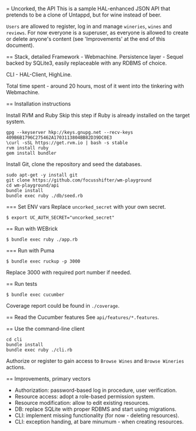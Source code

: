 = Uncorked, the API
This is a sample HAL-enhanced JSON API that pretends to be a clone of Untappd, but for wine instead of beer.

`Users` are allowed to register, log in and manage `wineries`, `wines` and `reviews`.
For now everyone is a superuser, as everyone is allowed to create or delete anyone's content (see 'Improvements' at the end of this document).

== Stack, detailed
Framework - Webmachine.
Persistence layer - Sequel backed by SQLite3, easily replaceable with any RDBMS of choice.

CLI - HAL-Client, HighLine.

Total time spent - around 20 hours, most of it went into the tinkering with Webmachine.

== Installation instructions

Install RVM and Ruby
Skip this step if Ruby is already installed on the target system.
```
gpg --keyserver hkp://keys.gnupg.net --recv-keys 409B6B1796C275462A1703113804BB82D39DC0E3
\curl -sSL https://get.rvm.io | bash -s stable
rvm install ruby
gem install bundler
```

Install Git, clone the repository and seed the databases.
```
sudo apt-get -y install git
git clone https://github.com/focusshifter/wm-playground
cd wm-playground/api
bundle install
bundle exec ruby ./db/seed.rb
```

=== Set ENV vars
Replace `uncorked_secret` with your own secret.
```
$ export UC_AUTH_SECRET="uncorked_secret"
```

== Run with WEBrick
```
$ bundle exec ruby ./app.rb
```

=== Run with Puma
```
$ bundle exec ruckup -p 3000
```
Replace 3000 with required port number if needed.

== Run tests
```
$ bundle exec cucumber
```
Coverage report could be found in `./coverage`.

== Read the Cucumber features
See `api/features/*.features`.

== Use the command-line client
```
cd cli
bundle install
bundle exec ruby ./cli.rb
```
Authorize or register to gain access to `Browse Wines` and `Browse Wineries` actions.

== Improvements, primary vectors

- Authorization: password-based log in procedure, user verification.
- Resource access: adopt a role-based permission system.
- Resource modification: allow to edit existing resources.
- DB: replace SQLite with proper RDBMS and start using migrations.
- CLI: implement missing functionality (for now - deleting resources).
- CLI: exception handing, at bare minumum - when creating resources.
